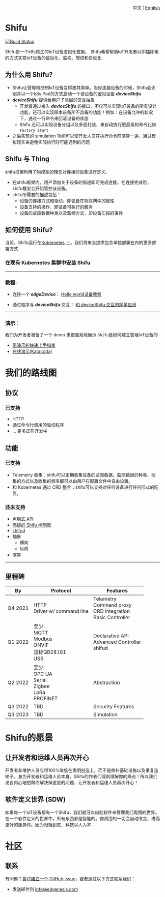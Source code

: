 <div align="right">

中文 | [English](README.md)
</div>

# Shifu

[![Build Status](https://dev.azure.com/Edgenesis/shifu/_apis/build/status/Edgenesis.shifu?branchName=main)](https://dev.azure.com/Edgenesis/shifu/_build/latest?definitionId=1&branchName=main)

Shifu是一个k8s原生的IoT设备虚拟化框架。 Shifu希望帮助IoT开发者以即插即用的方式实现IoT设备的虚拟化、监视、管控和自动化

## 为什么用 Shifu?

- Shifu让管理和控制IoT设备变得极其简单。当你连接设备的时候，Shifu会识别并以一个k8s Pod的方式启动一个该设备的虚拟设备 ***deviceShifu***
- ***deviceShifu*** 提供给用户了高层的交互抽象
  - 开发者通过接入 ***deviceShifu*** 的接口，不仅可以实现IoT设备的所有设计功能，还可以实现原本设备所不具备的功能！例如：在设备允许的状况下，通过一行命令来回滚设备的状态
  - Shifu 还可以实现设备分组以及多层封装，来自动执行更高级的命令比如 `Factory start`
- 之后实现的 simulation 功能可以使开发人员在执行命令前演算一遍，通过模拟现实来避免实际执行时可能遇到的问题

## Shifu 与 Thing
shifu框架利用了物模型的理念对连接的设备进行定义。
- 在shifu框架内，用户添加关于设备的描述即可完成连接。在连接完成后，shifu框架会开始管控该设备。
- shifu所需要的描述包括：
  - 设备的连接方式和驱动，即设备在物联网中的属性
  - 设备支持的操作，即设备可执行的服务
  - 设备的监控数据种类以及监控方式，即设备汇报的事件

## 如何使用 Shifu?

当前，Shifu运行在[Kubernetes](https://k8s.io) 上。我们将来会提供包含单独部署在内的更多部署方式

### 在现有 Kubernetes 集群中[安装](docs/guide/install-zh.md) Shifu

---

### 教程:
- 连接一个 ***edgeDevice***： [Hello world设备教程](docs/guide/quick-start-hello-world-zh.md)

- 通过程序与 ***deviceShifu*** 交互： [和 deviceShifu 交互的简单应用](docs/guide/guide-on-writing-an-application-for-deviceShifu-zh.md)

---

### 演示：
我们为开发者准备了一个 demo 来更直观地展示 `Shifu`是如何建立管理IoT设备的
- [带演示的快速上手指南](docs/guide/quick-start-demo-zh.md)
- [在线演示(Katacoda)](https://www.katacoda.com/xqin/scenarios/shifu-demo)

# 我们的路线图
## 协议
### 已支持
- HTTP
- 通过命令行调用的驱动程序
- ... 更多正在开发中
## 功能
### 已支持
- Telemetry 收集：shifu可以定期收集设备的监测数据。监测数据的种类、收集的方式以及收集的频率都可以由用户在配置文件中自由设置。
- 和 Kubernetes 通过 CRD 整合：shifu可以支持对任何设备进行任何形式的配置。
### 还未支持
- [声明式 API](https://kubernetes.io/docs/concepts/extend-kubernetes/api-extension/custom-resources/#declarative-apis)
- [高级的 Shifu 控制器](docs/design/design-shifuController-zh.md)
- [shifud](docs/design/design-shifud-zh.md)
- 抽象
  - 横向
  - 纵向
- 演算

---

## 里程碑

| By      | Protocol                                     | Features                                                 |
|---------|----------------------------------------------|----------------------------------------------------------|
| Q4 2021 | HTTP<br>Driver w/ command line                  | Telemetry<br>Command proxy<br>CRD integration<br>Basic Controller |
| Q1 2022 | 至少:<br>MQTT<br>Modbus<br>ONVIF<br>国标GB28181<br>USB  | Declarative API<br>Advanced Controller<br>shifud               |
| Q2 2022 | 至少:<br>OPC UA<br>Serial<br>Zigbee<br>LoRa<br>PROFINET | Abstraction                                              |
| Q3 2022 | TBD                                          | Security Features                                        |
| Q3 2023 | TBD                                          | Simulation                                               |


# Shifu的愿景

## 让开发者和运维人员再次开心

开发者和维护人员应将100%聚焦在发明创造上，而不是修补基础设施以及重复造轮子。身为开发者和运维人员本身，Shifu的作者们深刻理解你的痛点！所以我们发自内心地想帮你解决掉底层的问题，让开发者和运维人员再次开心！

## 软件定义世界 (SDW)

如果每一个IoT设备都有一个Shifu，我们就可以借助软件来管理我们周围的世界。在一个软件定义的世界中，所有东西都是智能的。你周围的一切会自动改变，进而更好的服务你。因为归根到底，科技以人为本

# 社区
## 联系
有问题？尝试[建立一个 GitHub Issue](https://github.com/Edgenesis/shifu/issues/new)，或者通过以下方式联系我们：
- 发送邮件到 info@edgenesis.com 

